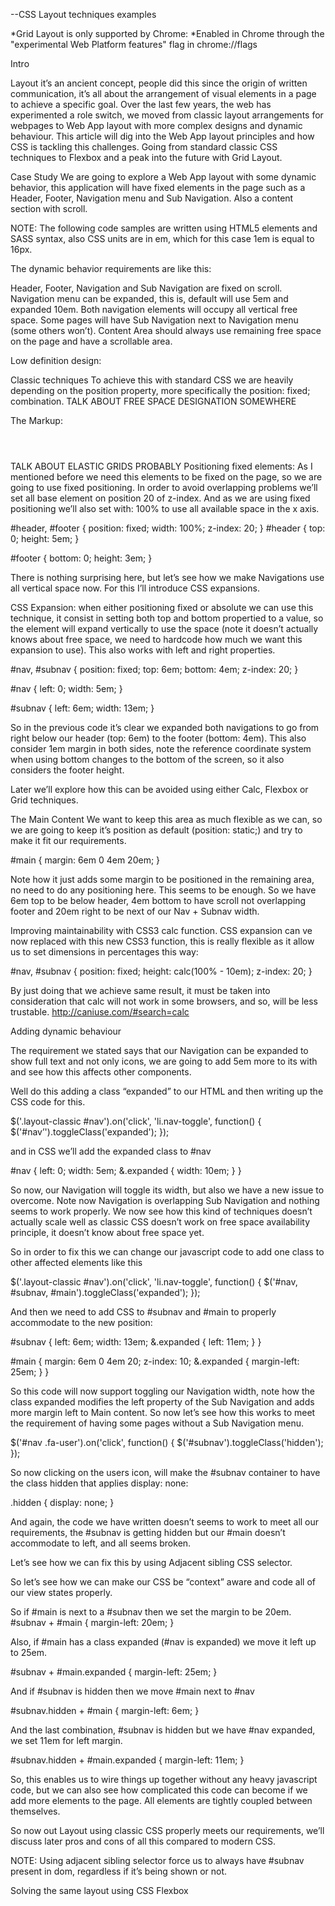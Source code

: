 --CSS Layout techniques examples

*Grid Layout is only supported by Chrome:
*Enabled in Chrome through the "experimental Web Platform features" flag in chrome://flags

Intro

Layout it’s an ancient concept, people did this since the origin of written communication, it’s all about the arrangement of visual elements in a page to achieve a specific goal.
Over the last few years, the web has experimented a role switch, we moved from classic layout arrangements for webpages to Web App layout with more complex designs and dynamic behaviour.
This article will dig into the Web App layout principles and how CSS is tackling this challenges. Going from standard classic CSS techniques to Flexbox and a peak into the future with Grid Layout.

Case Study
We are going to explore a Web App layout with some dynamic behavior, this application will have fixed elements in the page such as a Header, Footer, Navigation menu and Sub Navigation. Also a content section with scroll.

NOTE: The following code samples are written using HTML5 elements and SASS syntax, also CSS units are in em, which for this case 1em is equal to 16px. 

The dynamic behavior requirements are like this:

Header, Footer, Navigation and Sub Navigation are fixed on scroll.
Navigation menu can be expanded, this is, default will use 5em and expanded 10em.
Both navigation elements will occupy all vertical free space.
Some pages will have Sub Navigation next to Navigation menu (some others won’t).
Content Area should always use remaining free space on the page and have a scrollable area.

Low definition design:



Classic techniques
To achieve this with standard CSS we are heavily depending on the position property, more specifically the position: fixed; combination. 
TALK ABOUT FREE SPACE DESIGNATION SOMEWHERE


The Markup:

<header id="header"></header>
<nav id="nav"></nav>
<aside id="subnav"></aside>
<main id="main"></main>
<footer id="footer"></footer>

TALK ABOUT ELASTIC GRIDS PROBABLY
Positioning fixed elements:
As I mentioned before we need this elements to be fixed on the page, so we are going to use fixed positioning. In order to avoid overlapping problems we’ll set all base element on position 20 of z-index. And as we are using fixed positioning we’ll also set with: 100% to use all available space in the x axis.

  #header, #footer {
    position: fixed;
    width: 100%;
    z-index: 20;
  }
  #header {
    top: 0;
    height: 5em;
  }

  #footer {
    bottom: 0;
    height: 3em;
  }

There is nothing surprising here, but let’s see how we make Navigations use all vertical space now. For this I’ll introduce CSS expansions.

CSS Expansion:  when either positioning fixed or absolute we can use this technique, it consist in setting both top and bottom propertied to a value, so the element will expand vertically to use the space (note it doesn’t actually knows about free space, we need to hardcode how much we want this expansion to use). This also works with left and right properties.

  #nav, #subnav {
    position: fixed;
    top: 6em;
    bottom: 4em;
    z-index: 20;
  }

  #nav {
    left: 0;
    width: 5em;
  }

  #subnav {
    left: 6em;
    width: 13em;
  }

So in the previous code it’s clear we expanded both navigations to go from right below our header (top: 6em) to the footer (bottom: 4em). This also consider 1em margin in both sides, note the reference coordinate system when using bottom changes to the bottom of the screen, so it also considers the footer height.

Later we’ll explore how this can be avoided using either Calc, Flexbox or Grid techniques.

The Main Content
We want to keep this area as much flexible as we can, so we are going to keep it’s position as default (position: static;) and try to make it fit our requirements.

  #main {
    margin: 6em 0 4em 20em;
  }

Note how it just adds some margin to be positioned in the remaining area, no need to do any positioning here. This seems to be enough. So we have 6em top to be below header, 4em bottom to have scroll not overlapping footer and 20em right to be next of our Nav + Subnav width.

Improving maintainability with CSS3 calc function.
CSS expansion can ve now replaced with this new CSS3 function, this is really flexible as it allow us to set dimensions in percentages this way:

  #nav, #subnav {
    position: fixed;
    height: calc(100% - 10em);
    z-index: 20;
  }

By just doing that we achieve same result, it must be taken into consideration that calc will not work in some browsers, and so, will be less trustable. http://caniuse.com/#search=calc

Adding dynamic behaviour

The requirement we stated says that our Navigation can be expanded to show full text and not only icons, we are going to add 5em more to its with and see how this affects other components.

Well do this adding a class “expanded” to our HTML and then writing up the CSS code for this.

  $('.layout-classic #nav').on('click', 'li.nav-toggle', function() {
    $('#nav’').toggleClass('expanded');
  });

and in CSS we’ll add the expanded class to #nav

  #nav {
    left: 0;
    width: 5em;
    &.expanded {
      width: 10em;
    }
  }

So now, our Navigation will toggle its width, but also we have a new issue to overcome. Note now Navigation is overlapping Sub Navigation and nothing seems to work properly. We now see how this kind of techniques doesn’t actually scale well as classic CSS doesn’t work on free space availability principle, it doesn’t know about free space yet.

So in order to fix this we can change our javascript code to add one class to other affected elements like this

  $('.layout-classic #nav').on('click', 'li.nav-toggle', function() {
    $('#nav, #subnav, #main').toggleClass('expanded');
  });

And then we need to add CSS to #subnav and #main to properly accommodate to the new position:

  #subnav {
    left: 6em;
    width: 13em;
    &.expanded {
      left: 11em;
    }
  }

  #main {
    margin: 6em 0 4em 20;
    z-index: 10;
    &.expanded {
      margin-left: 25em;
    }
  }

So this code will now support toggling our Navigation width, note how the class expanded modifies the left property of the Sub Navigation and adds more margin left to Main content. So now let’s see how this works to meet the requirement of having some pages without a Sub Navigation menu.

  $('#nav .fa-user').on('click', function() {
    $('#subnav').toggleClass('hidden');
  });

So now clicking on the users icon, will make the #subnav container to have the class hidden that applies display: none:

.hidden {
  display: none;
}

And again, the code we have written doesn’t seems to work to meet all our requirements, the #subnav is getting hidden but our #main doesn’t accommodate to left, and all seems broken.

Let’s see how we can fix this by using Adjacent sibling CSS selector.

So let’s see how we can make our CSS be “context” aware and code all of our view states properly. 

So if #main is next to a #subnav then we set the margin to be 20em.
  #subnav + #main {
    margin-left: 20em;
  }

Also, if #main has a  class expanded (#nav is expanded) we move it left up to 25em.

  #subnav + #main.expanded {
    margin-left: 25em;
  }

And if #subnav is hidden then we move #main next to #nav

  #subnav.hidden + #main {
    margin-left: 6em;
  }

And the last combination, #subnav is hidden but we have #nav expanded, we set 11em for left margin.

  #subnav.hidden + #main.expanded {
    margin-left: 11em;
  }

So, this enables us to wire things up together without any heavy javascript code, but we can also see how complicated this code can become if we add more elements to the page. All elements are tightly coupled between themselves.

So now out Layout using classic CSS properly meets our requirements, we’ll discuss later pros and cons of all this compared to modern CSS.

NOTE: Using adjacent sibling selector force us to always have #subnav present in dom, regardless if it’s being shown or not.

Solving the same layout using CSS Flexbox












 





